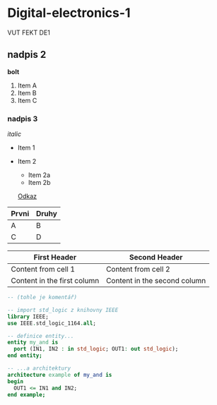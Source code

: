 # Digital-electronics-1
VUT FEKT DE1

## nadpis 2
__bolt__

1. Item A
1. Item B
1. Item C

### nadpis 3
*italic*

* Item 1
* Item 2
  * Item 2a
  * Item 2b
  
  [Odkaz](https://www.youtube.com/user/msadaghd)
  
Prvni | Druhy
----- | -----
A | B
C | D

First Header | Second Header
------------ | -------------
Content from cell 1 | Content from cell 2
Content in the first column | Content in the second column

```vhdl
-- (tohle je komentář)

-- import std_logic z knihovny IEEE
library IEEE;
use IEEE.std_logic_1164.all;

-- definice entity...
entity my_and is
  port (IN1, IN2 : in std_logic; OUT1: out std_logic);
end entity;

-- ...a architektury
architecture example of my_and is
begin
  OUT1 <= IN1 and IN2;
end example;
